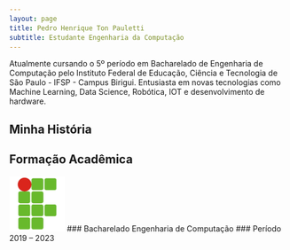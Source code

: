 ```yaml
---
layout: page
title: Pedro Henrique Ton Pauletti
subtitle: Estudante Engenharia da Computação
---
```


Atualmente cursando o 5º período em Bacharelado de Engenharia de Computação pelo Instituto Federal de Educação, Ciência e Tecnologia de São Paulo - IFSP - Campus Birigui. Entusiasta em novas tecnologias como Machine Learning, Data Science, Robótica, IOT e desenvolvimento de hardware.

## Minha História


## Formação Acadêmica 
<img src="assets/img/ifsp.png" height="100" width="100" />
### Bacharelado Engenharia de Computação
### Período  2019 – 2023

